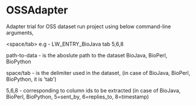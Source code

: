 # OSSAdapter
Adapter trial for OSS dataset
run project using below command-line arguments,

<path-to-data> <space/tab> <columns to extract>
e.g - LW_ENTRY_BioJava tab 5,6,8

path-to-data - is the aboslute path to the dataset BioJava, BioPerl, BioPython

space/tab - is the delimiter used in the dataset, (in case of BioJava, BioPerl, BioPython, it is 'tab')

5,6,8 - corresponding to column ids to be extracted (in case of BioJava, BioPerl, BioPython, 5=sent_by, 6=replies_to, 8=timestamp)
